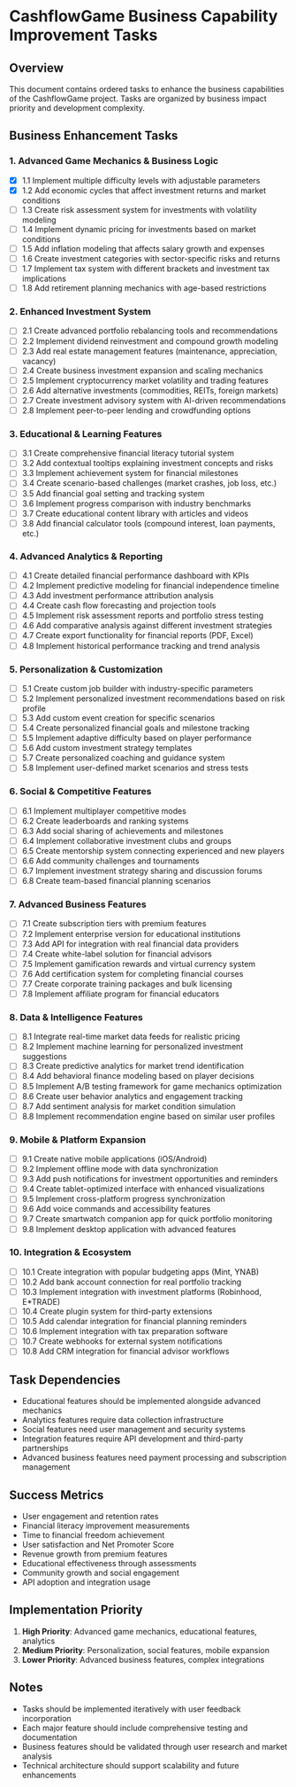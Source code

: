 # CashflowGame Business Capability Improvement Tasks

## Overview
This document contains ordered tasks to enhance the business capabilities of the CashflowGame project. Tasks are organized by business impact priority and development complexity.

## Business Enhancement Tasks

### 1. Advanced Game Mechanics & Business Logic
- [x] 1.1 Implement multiple difficulty levels with adjustable parameters
- [x] 1.2 Add economic cycles that affect investment returns and market conditions
- [ ] 1.3 Create risk assessment system for investments with volatility modeling
- [ ] 1.4 Implement dynamic pricing for investments based on market conditions
- [ ] 1.5 Add inflation modeling that affects salary growth and expenses
- [ ] 1.6 Create investment categories with sector-specific risks and returns
- [ ] 1.7 Implement tax system with different brackets and investment tax implications
- [ ] 1.8 Add retirement planning mechanics with age-based restrictions

### 2. Enhanced Investment System
- [ ] 2.1 Create advanced portfolio rebalancing tools and recommendations
- [ ] 2.2 Implement dividend reinvestment and compound growth modeling
- [ ] 2.3 Add real estate management features (maintenance, appreciation, vacancy)
- [ ] 2.4 Create business investment expansion and scaling mechanics
- [ ] 2.5 Implement cryptocurrency market volatility and trading features
- [ ] 2.6 Add alternative investments (commodities, REITs, foreign markets)
- [ ] 2.7 Create investment advisory system with AI-driven recommendations
- [ ] 2.8 Implement peer-to-peer lending and crowdfunding options

### 3. Educational & Learning Features
- [ ] 3.1 Create comprehensive financial literacy tutorial system
- [ ] 3.2 Add contextual tooltips explaining investment concepts and risks
- [ ] 3.3 Implement achievement system for financial milestones
- [ ] 3.4 Create scenario-based challenges (market crashes, job loss, etc.)
- [ ] 3.5 Add financial goal setting and tracking system
- [ ] 3.6 Implement progress comparison with industry benchmarks
- [ ] 3.7 Create educational content library with articles and videos
- [ ] 3.8 Add financial calculator tools (compound interest, loan payments, etc.)

### 4. Advanced Analytics & Reporting
- [ ] 4.1 Create detailed financial performance dashboard with KPIs
- [ ] 4.2 Implement predictive modeling for financial independence timeline
- [ ] 4.3 Add investment performance attribution analysis
- [ ] 4.4 Create cash flow forecasting and projection tools
- [ ] 4.5 Implement risk assessment reports and portfolio stress testing
- [ ] 4.6 Add comparative analysis against different investment strategies
- [ ] 4.7 Create export functionality for financial reports (PDF, Excel)
- [ ] 4.8 Implement historical performance tracking and trend analysis

### 5. Personalization & Customization
- [ ] 5.1 Create custom job builder with industry-specific parameters
- [ ] 5.2 Implement personalized investment recommendations based on risk profile
- [ ] 5.3 Add custom event creation for specific scenarios
- [ ] 5.4 Create personalized financial goals and milestone tracking
- [ ] 5.5 Implement adaptive difficulty based on player performance
- [ ] 5.6 Add custom investment strategy templates
- [ ] 5.7 Create personalized coaching and guidance system
- [ ] 5.8 Implement user-defined market scenarios and stress tests

### 6. Social & Competitive Features
- [ ] 6.1 Implement multiplayer competitive modes
- [ ] 6.2 Create leaderboards and ranking systems
- [ ] 6.3 Add social sharing of achievements and milestones
- [ ] 6.4 Implement collaborative investment clubs and groups
- [ ] 6.5 Create mentorship system connecting experienced and new players
- [ ] 6.6 Add community challenges and tournaments
- [ ] 6.7 Implement investment strategy sharing and discussion forums
- [ ] 6.8 Create team-based financial planning scenarios

### 7. Advanced Business Features
- [ ] 7.1 Create subscription tiers with premium features
- [ ] 7.2 Implement enterprise version for educational institutions
- [ ] 7.3 Add API for integration with real financial data providers
- [ ] 7.4 Create white-label solution for financial advisors
- [ ] 7.5 Implement gamification rewards and virtual currency system
- [ ] 7.6 Add certification system for completing financial courses
- [ ] 7.7 Create corporate training packages and bulk licensing
- [ ] 7.8 Implement affiliate program for financial educators

### 8. Data & Intelligence Features
- [ ] 8.1 Integrate real-time market data feeds for realistic pricing
- [ ] 8.2 Implement machine learning for personalized investment suggestions
- [ ] 8.3 Create predictive analytics for market trend identification
- [ ] 8.4 Add behavioral finance modeling based on player decisions
- [ ] 8.5 Implement A/B testing framework for game mechanics optimization
- [ ] 8.6 Create user behavior analytics and engagement tracking
- [ ] 8.7 Add sentiment analysis for market condition simulation
- [ ] 8.8 Implement recommendation engine based on similar user profiles

### 9. Mobile & Platform Expansion
- [ ] 9.1 Create native mobile applications (iOS/Android)
- [ ] 9.2 Implement offline mode with data synchronization
- [ ] 9.3 Add push notifications for investment opportunities and reminders
- [ ] 9.4 Create tablet-optimized interface with enhanced visualizations
- [ ] 9.5 Implement cross-platform progress synchronization
- [ ] 9.6 Add voice commands and accessibility features
- [ ] 9.7 Create smartwatch companion app for quick portfolio monitoring
- [ ] 9.8 Implement desktop application with advanced features

### 10. Integration & Ecosystem
- [ ] 10.1 Create integration with popular budgeting apps (Mint, YNAB)
- [ ] 10.2 Add bank account connection for real portfolio tracking
- [ ] 10.3 Implement integration with investment platforms (Robinhood, E*TRADE)
- [ ] 10.4 Create plugin system for third-party extensions
- [ ] 10.5 Add calendar integration for financial planning reminders
- [ ] 10.6 Implement integration with tax preparation software
- [ ] 10.7 Create webhooks for external system notifications
- [ ] 10.8 Add CRM integration for financial advisor workflows

## Task Dependencies
- Educational features should be implemented alongside advanced mechanics
- Analytics features require data collection infrastructure
- Social features need user management and security systems
- Integration features require API development and third-party partnerships
- Advanced business features need payment processing and subscription management

## Success Metrics
- User engagement and retention rates
- Financial literacy improvement measurements
- Time to financial freedom achievement
- User satisfaction and Net Promoter Score
- Revenue growth from premium features
- Educational effectiveness through assessments
- Community growth and social engagement
- API adoption and integration usage

## Implementation Priority
1. **High Priority**: Advanced game mechanics, educational features, analytics
2. **Medium Priority**: Personalization, social features, mobile expansion
3. **Lower Priority**: Advanced business features, complex integrations

## Notes
- Tasks should be implemented iteratively with user feedback incorporation
- Each major feature should include comprehensive testing and documentation
- Business features should be validated through user research and market analysis
- Technical architecture should support scalability and future enhancements